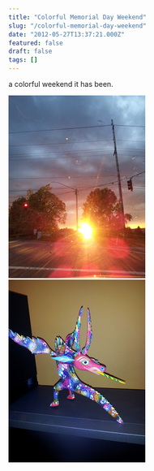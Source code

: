 ```yaml
---
title: "Colorful Memorial Day Weekend"
slug: "/colorful-memorial-day-weekend"
date: "2012-05-27T13:37:21.000Z"
featured: false
draft: false
tags: []
---
```



a colorful weekend it has been.

![](./images/20120525_203518.jpg "Stormy Sun") ![](./images/20120526_212649.jpg "K-factor")



